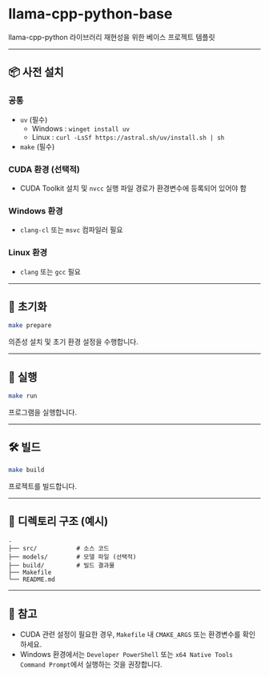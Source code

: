 # llama-cpp-python-base

llama-cpp-python 라이브러리 재현성을 위한 베이스 프로젝트 템플릿

---

## 📦 사전 설치

### 공통
- `uv` (필수)
  - Windows : `winget install uv`
  - Linux : `curl -LsSf https://astral.sh/uv/install.sh | sh`
- `make` (필수)

### CUDA 환경 (선택적)
- CUDA Toolkit 설치 및 `nvcc` 실행 파일 경로가 환경변수에 등록되어 있어야 함

### Windows 환경
- `clang-cl` 또는 `msvc` 컴파일러 필요

### Linux 환경
- `clang` 또는 `gcc` 필요

---

## 🔧 초기화

```bash
make prepare
```

의존성 설치 및 초기 환경 설정을 수행합니다.

---

## 🚀 실행

```bash
make run
```

프로그램을 실행합니다.

---

## 🛠 빌드

```bash
make build
```

프로젝트를 빌드합니다.

---

## 📂 디렉토리 구조 (예시)

```
.
├── src/           # 소스 코드
├── models/        # 모델 파일 (선택적)
├── build/         # 빌드 결과물
├── Makefile
└── README.md
```

---

## 📝 참고

- CUDA 관련 설정이 필요한 경우, `Makefile` 내 `CMAKE_ARGS` 또는 환경변수를 확인하세요.
- Windows 환경에서는 `Developer PowerShell` 또는 `x64 Native Tools Command Prompt`에서 실행하는 것을 권장합니다.

